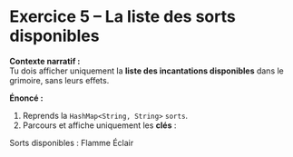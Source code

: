 # Exercice 5 – La liste des sorts disponibles

**Contexte narratif :**  
Tu dois afficher uniquement la **liste des incantations disponibles** dans le grimoire, sans leurs effets.

**Énoncé :**  
1. Reprends la `HashMap<String, String>` `sorts`.  
2. Parcours et affiche uniquement les **clés** :

Sorts disponibles :
Flamme
Éclair
